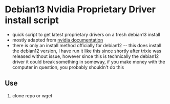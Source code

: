 # Debian13 Nvidia Proprietary Driver install script

 - quick script to get latest proprietary drivers on a fresh debian13 install
 - mostly adapted from [nvidia documentation](https://docs.nvidia.com/datacenter/tesla/driver-installation-guide/#debian)
- there is only an install method officially for debian12
-- this does install the debian12 version, I have run it like this since shortly after trixie was released without issue, however since this is technically the debian12 driver it could break something in someway, if you make money with the computer in question, you probably shouldn't do this

## Use
1. clone repo or wget